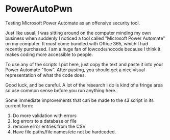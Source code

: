 # PowerAutoPwn
Testing Microsoft Power Automate as an offensive security tool.

Just like usual, I was sitting around on the computer minding my own business when suddenly I noticed a tool called "Microsoft Power Automate" on my computer.  It must come bundled with Office 365, which I had recently purchased.
I am a huge fan of lowcode/nocode because I think it makes coding more accessible to people.  

To use any of the scripts I put here, just copy the text and paste it into your Power Automate "flow".  After pasting, you should get a nice visual representation of what the code does.

Good luck, and be careful.  A lot of the research I do is kind of a fringe area so use common sense before you run anything here.

Some immediate improvements that can be made to the s3 script in its current form:

1) Do more validation with errors
2) log errors to a database or file
3) remove error entries from the CSV
4) Have file paths/file names/etc not be hardcoded.

